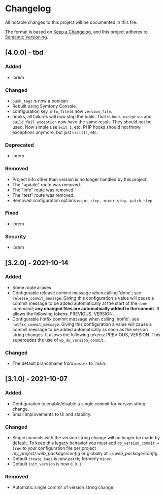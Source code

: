 # Changelog

All notable changes to this project will be documented in this file.

The format is based on [Keep a Changelog](https://keepachangelog.com/en/1.0.0/), and this project adheres to [Semantic Versioning](https://semver.org/spec/v2.0.0.html).

## [4.0.0] - tbd

### Added

- lorem

### Changed

- `push_tags` is now a boolean
- Rebuilt using Symfony Console.
- configuration key `info_file` is now `version_file`.
- hooks, all failures will now stop the build. That is `hook_exception` and `build_fail_exception` now have the same result. They should not be used. Now simple use `exit 1`, etc. PHP hooks should not throw exceptions anymore, but just `exit(1)`, etc.

### Deprecated

- lorem

### Removed

- Project info other than version is no longer handled by this project.
- The "update" route was removed.
- The "info" route was removed.
- The "test" route was removed.
- Removed configuration options `major_step, minor_step, patch_step`

### Fixed

- lorem

### Security

- lorem

## [3.2.0] - 2021-10-14

### Added

- Some route aliases
- Configurable release commit message when calling 'done'; see `release_commit_message`. Giving this configuration a value will cause a commit message to be added automatically at the start of the `done` command; **any changed files are automatically added to the commit.** It allows the following tokens: PREVIOUS, VERSION.
- Configurable hotfix commit message when calling 'hotfix'; see `hotfix_commit_message`. Giving this configuration a value will cause a commit message to be added automatically as soon as the version string changes. It allows the following tokens: PREVIOUS, VERSION. This supercedes the use of `wp_do_version_commit`.

### Changed

- The default branchname from `master` to `main.

## [3.1.0] - 2021-10-07

### Added

- Configuration to enable/disable a single commit for version string change.
- Small improvements to UI and stability.

### Changed

- Single commits with the version string change will no longer be made by default. To keep this legacy behavior you must add `do_version_commit = true` to your configuration file per project _my_project/.web_package/config_ or globally at _~/.web_package/config_.
- Default `create_tags` is now `patch`; formerly `minor`.
- Default `init_version` is now `0.0.1`.

### Removed

- Automatic single commit of version string change.
